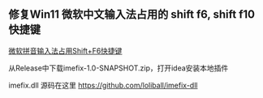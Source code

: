 ## 修复Win11 微软中文输入法占用的 shift f6, shift f10快捷键

[微软拼音输入法占用Shift+F6快捷键](https://answers.microsoft.com/zh-hans/windows/forum/all/%E5%BE%AE%E8%BD%AF%E6%8B%BC%E9%9F%B3%E8%BE%93/456b9c2a-b4cd-4add-b84f-4c174afced32)

从Release中下载imefix-1.0-SNAPSHOT.zip，打开idea安装本地插件

imefix.dll 源码在这里 https://github.com/loliball/imefix-dll
